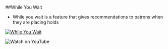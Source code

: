 ##While You Wait

- While you wait is a feature that gives recommendations to patrons when they are placing holds

[![While You Wait](/manual/images/While-You-Wait.png)](https://www.youtube.com/watch?v=4Rd_RdYMkH4&list=PLV_OXyJ1D3Bjr49J9FQ3M0uNhiNv4E04f&index=11)


![Watch on YouTube](https://www.youtube.com/watch?v=4Rd_RdYMkH4&list=PLV_OXyJ1D3Bjr49J9FQ3M0uNhiNv4E04f&index=11)

